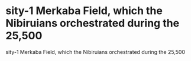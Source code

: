 # sity-1 Merkaba Field, which the Nibiruians orchestrated during the 25,500

sity-1 Merkaba Field, which the Nibiruians orchestrated during the 25,500